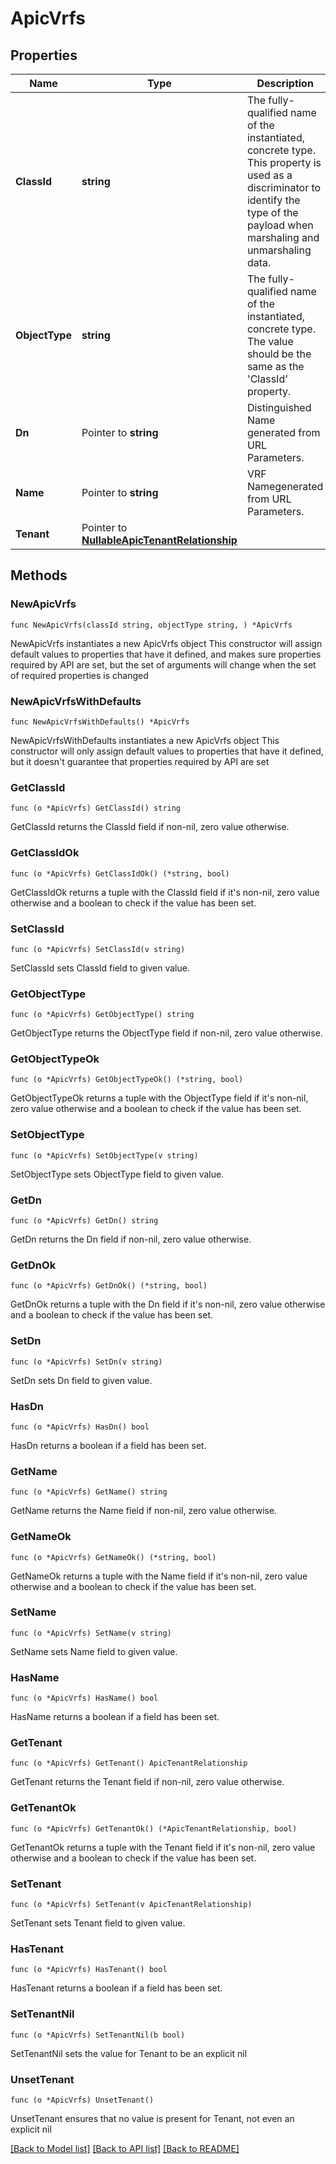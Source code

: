 # ApicVrfs

## Properties

Name | Type | Description | Notes
------------ | ------------- | ------------- | -------------
**ClassId** | **string** | The fully-qualified name of the instantiated, concrete type. This property is used as a discriminator to identify the type of the payload when marshaling and unmarshaling data. | [default to "apic.Vrfs"]
**ObjectType** | **string** | The fully-qualified name of the instantiated, concrete type. The value should be the same as the &#39;ClassId&#39; property. | [default to "apic.Vrfs"]
**Dn** | Pointer to **string** | Distinguished Name generated from URL Parameters. | [optional] 
**Name** | Pointer to **string** | VRF Namegenerated from URL Parameters. | [optional] 
**Tenant** | Pointer to [**NullableApicTenantRelationship**](ApicTenantRelationship.md) |  | [optional] 

## Methods

### NewApicVrfs

`func NewApicVrfs(classId string, objectType string, ) *ApicVrfs`

NewApicVrfs instantiates a new ApicVrfs object
This constructor will assign default values to properties that have it defined,
and makes sure properties required by API are set, but the set of arguments
will change when the set of required properties is changed

### NewApicVrfsWithDefaults

`func NewApicVrfsWithDefaults() *ApicVrfs`

NewApicVrfsWithDefaults instantiates a new ApicVrfs object
This constructor will only assign default values to properties that have it defined,
but it doesn't guarantee that properties required by API are set

### GetClassId

`func (o *ApicVrfs) GetClassId() string`

GetClassId returns the ClassId field if non-nil, zero value otherwise.

### GetClassIdOk

`func (o *ApicVrfs) GetClassIdOk() (*string, bool)`

GetClassIdOk returns a tuple with the ClassId field if it's non-nil, zero value otherwise
and a boolean to check if the value has been set.

### SetClassId

`func (o *ApicVrfs) SetClassId(v string)`

SetClassId sets ClassId field to given value.


### GetObjectType

`func (o *ApicVrfs) GetObjectType() string`

GetObjectType returns the ObjectType field if non-nil, zero value otherwise.

### GetObjectTypeOk

`func (o *ApicVrfs) GetObjectTypeOk() (*string, bool)`

GetObjectTypeOk returns a tuple with the ObjectType field if it's non-nil, zero value otherwise
and a boolean to check if the value has been set.

### SetObjectType

`func (o *ApicVrfs) SetObjectType(v string)`

SetObjectType sets ObjectType field to given value.


### GetDn

`func (o *ApicVrfs) GetDn() string`

GetDn returns the Dn field if non-nil, zero value otherwise.

### GetDnOk

`func (o *ApicVrfs) GetDnOk() (*string, bool)`

GetDnOk returns a tuple with the Dn field if it's non-nil, zero value otherwise
and a boolean to check if the value has been set.

### SetDn

`func (o *ApicVrfs) SetDn(v string)`

SetDn sets Dn field to given value.

### HasDn

`func (o *ApicVrfs) HasDn() bool`

HasDn returns a boolean if a field has been set.

### GetName

`func (o *ApicVrfs) GetName() string`

GetName returns the Name field if non-nil, zero value otherwise.

### GetNameOk

`func (o *ApicVrfs) GetNameOk() (*string, bool)`

GetNameOk returns a tuple with the Name field if it's non-nil, zero value otherwise
and a boolean to check if the value has been set.

### SetName

`func (o *ApicVrfs) SetName(v string)`

SetName sets Name field to given value.

### HasName

`func (o *ApicVrfs) HasName() bool`

HasName returns a boolean if a field has been set.

### GetTenant

`func (o *ApicVrfs) GetTenant() ApicTenantRelationship`

GetTenant returns the Tenant field if non-nil, zero value otherwise.

### GetTenantOk

`func (o *ApicVrfs) GetTenantOk() (*ApicTenantRelationship, bool)`

GetTenantOk returns a tuple with the Tenant field if it's non-nil, zero value otherwise
and a boolean to check if the value has been set.

### SetTenant

`func (o *ApicVrfs) SetTenant(v ApicTenantRelationship)`

SetTenant sets Tenant field to given value.

### HasTenant

`func (o *ApicVrfs) HasTenant() bool`

HasTenant returns a boolean if a field has been set.

### SetTenantNil

`func (o *ApicVrfs) SetTenantNil(b bool)`

 SetTenantNil sets the value for Tenant to be an explicit nil

### UnsetTenant
`func (o *ApicVrfs) UnsetTenant()`

UnsetTenant ensures that no value is present for Tenant, not even an explicit nil

[[Back to Model list]](../README.md#documentation-for-models) [[Back to API list]](../README.md#documentation-for-api-endpoints) [[Back to README]](../README.md)


